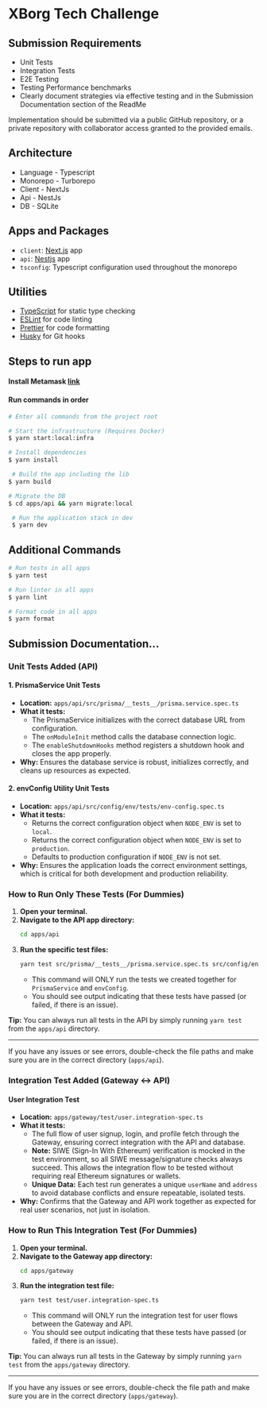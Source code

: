 # XBorg Tech Challenge

## Submission Requirements

- Unit Tests
- Integration Tests
- E2E Testing
- Testing Performance benchmarks
- Clearly document strategies via effective testing and in the Submission Documentation section of the ReadMe

Implementation should be submitted via a public GitHub repository, or a private repository with collaborator access granted to the provided emails.

## Architecture

- Language - Typescript
- Monorepo - Turborepo
- Client - NextJs
- Api - NestJs
- DB - SQLite

## Apps and Packages

- `client`: [Next.js](https://nextjs.org/) app
- `api`: [Nestjs](https://nestjs.com) app
- `tsconfig`: Typescript configuration used throughout the monorepo

## Utilities

- [TypeScript](https://www.typescriptlang.org/) for static type checking
- [ESLint](https://eslint.org/) for code linting
- [Prettier](https://prettier.io) for code formatting
- [Husky](https://typicode.github.io/husky/) for Git hooks

## Steps to run app

#### Install Metamask [link](https://chromewebstore.google.com/detail/nkbihfbeogaeaoehlefnkodbefgpgknn?utm_source=item-share-cb)

#### Run commands in order

```bash
# Enter all commands from the project root

# Start the infrastructure (Requires Docker)
$ yarn start:local:infra

# Install dependencies
$ yarn install

 # Build the app including the lib
$ yarn build

# Migrate the DB
$ cd apps/api && yarn migrate:local

 # Run the application stack in dev
 $ yarn dev
```

## Additional Commands

```bash
# Run tests in all apps
$ yarn test

# Run linter in all apps
$ yarn lint

# Format code in all apps
$ yarn format

```

## Submission Documentation...

### Unit Tests Added (API)

#### 1. PrismaService Unit Tests

- **Location:** `apps/api/src/prisma/__tests__/prisma.service.spec.ts`
- **What it tests:**
  - The PrismaService initializes with the correct database URL from configuration.
  - The `onModuleInit` method calls the database connection logic.
  - The `enableShutdownHooks` method registers a shutdown hook and closes the app properly.
- **Why:** Ensures the database service is robust, initializes correctly, and cleans up resources as expected.

#### 2. envConfig Utility Unit Tests

- **Location:** `apps/api/src/config/env/tests/env-config.spec.ts`
- **What it tests:**
  - Returns the correct configuration object when `NODE_ENV` is set to `local`.
  - Returns the correct configuration object when `NODE_ENV` is set to `production`.
  - Defaults to production configuration if `NODE_ENV` is not set.
- **Why:** Ensures the application loads the correct environment settings, which is critical for both development and production reliability.

### How to Run Only These Tests (For Dummies)

1. **Open your terminal.**
2. **Navigate to the API app directory:**
   ```bash
   cd apps/api
   ```
3. **Run the specific test files:**
   ```bash
   yarn test src/prisma/__tests__/prisma.service.spec.ts src/config/env/tests/env-config.spec.ts
   ```
   - This command will ONLY run the tests we created together for `PrismaService` and `envConfig`.
   - You should see output indicating that these tests have passed (or failed, if there is an issue).

**Tip:** You can always run all tests in the API by simply running `yarn test` from the `apps/api` directory.

---

If you have any issues or see errors, double-check the file paths and make sure you are in the correct directory (`apps/api`).

### Integration Test Added (Gateway <-> API)

#### User Integration Test
- **Location:** `apps/gateway/test/user.integration-spec.ts`
- **What it tests:**
  - The full flow of user signup, login, and profile fetch through the Gateway, ensuring correct integration with the API and database.
  - **Note:** SIWE (Sign-In With Ethereum) verification is mocked in the test environment, so all SIWE message/signature checks always succeed. This allows the integration flow to be tested without requiring real Ethereum signatures or wallets.
  - **Unique Data:** Each test run generates a unique `userName` and `address` to avoid database conflicts and ensure repeatable, isolated tests.
- **Why:** Confirms that the Gateway and API work together as expected for real user scenarios, not just in isolation.

### How to Run This Integration Test (For Dummies)

1. **Open your terminal.**
2. **Navigate to the Gateway app directory:**
   ```bash
   cd apps/gateway
   ```
3. **Run the integration test file:**
   ```bash
   yarn test test/user.integration-spec.ts
   ```
   - This command will ONLY run the integration test for user flows between the Gateway and API.
   - You should see output indicating that these tests have passed (or failed, if there is an issue).

**Tip:** You can always run all tests in the Gateway by simply running `yarn test` from the `apps/gateway` directory.

---
If you have any issues or see errors, double-check the file path and make sure you are in the correct directory (`apps/gateway`).
